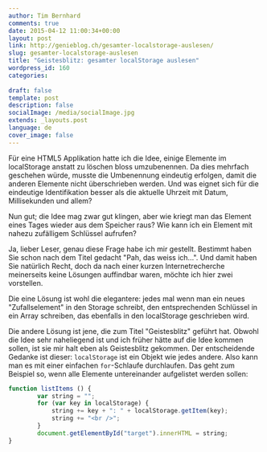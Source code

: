 ```yaml
---
author: Tim Bernhard
comments: true
date: 2015-04-12 11:00:34+00:00
layout: post
link: http://genieblog.ch/gesamter-localstorage-auslesen/
slug: gesamter-localstorage-auslesen
title: "Geistesblitz: gesamter localStorage auslesen"
wordpress_id: 160
categories:
  
draft: false
template: post
description: false
socialImage: /media/socialImage.jpg
extends: _layouts.post
language: de
cover_image: false
---
```


Für eine HTML5 Applikation hatte ich die Idee, einige Elemente im localStorage anstatt zu löschen bloss umzubenennen. Da dies mehrfach geschehen würde, musste die Umbenennung eindeutig erfolgen, damit die anderen Elemente nicht überschrieben werden. Und was eignet sich für die eindeutige Identifikation besser als die aktuelle Uhrzeit mit Datum, Millisekunden und allem?

Nun gut; die Idee mag zwar gut klingen, aber wie kriegt man das Element eines Tages wieder aus dem Speicher raus? Wie kann ich ein Element mit nahezu zufälligem Schlüssel aufrufen?

Ja, lieber Leser, genau diese Frage habe ich mir gestellt. Bestimmt haben Sie schon nach dem Titel gedacht "Pah, das weiss ich...". Und damit haben Sie natürlich Recht, doch da nach einer kurzen Internetrecherche meinerseits keine Lösungen auffindbar waren, möchte ich hier zwei vorstellen.

Die eine Lösung ist wohl die elegantere: jedes mal wenn man ein neues "Zufallselement" in den Storage schreibt, den entsprechenden Schlüssel in ein Array schreiben, das ebenfalls in den localStorage geschrieben wird. 

Die andere Lösung ist jene, die zum Titel "Geistesblitz" geführt hat. Obwohl die Idee sehr naheliegend ist und ich früher hätte auf die Idee kommen sollen, ist sie mir halt eben als Geistesblitz gekommen. Der entscheidende Gedanke ist dieser: `localStorage` ist ein Objekt wie jedes andere. Also kann man es mit einer einfachen `for`-Schlaufe durchlaufen. Das geht zum Beispiel so, wenn alle Elemente untereinander aufgelistet werden sollen:

```javascript
function listItems () {
		var string = "";
		for (var key in localStorage) {
			string += key + ": " + localStorage.getItem(key);
			string += "<br />";
		}
		document.getElementById("target").innerHTML = string;
}
```
